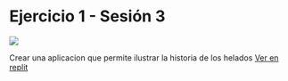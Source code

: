 # Ejercicio 1 - Sesión 3
![](https://res.cloudinary.com/db9wh5uvt/image/upload/c_scale,w_1093/v1625665831/Helado_o5sdh2.png)

Crear una aplicacion que permite ilustrar la historia de los helados
[Ver en replit](https://replit.com/@SilviaGarcia1/Helados#style/style.css)
